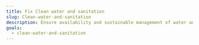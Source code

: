 ```yaml
---
title: Fix Clean water and sanitation
slug: Clean-water-and-sanitation
description: Ensure availability and sustainable management of water and sanitation for all.
goals:
  - clean-water-and-sanitation
---
```

